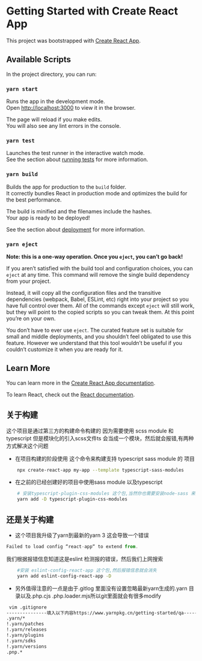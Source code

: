 # Getting Started with Create React App

This project was bootstrapped with [Create React App](https://github.com/facebook/create-react-app).

## Available Scripts

In the project directory, you can run:

### `yarn start`

Runs the app in the development mode.\
Open [http://localhost:3000](http://localhost:3000) to view it in the browser.

The page will reload if you make edits.\
You will also see any lint errors in the console.

### `yarn test`

Launches the test runner in the interactive watch mode.\
See the section about [running tests](https://facebook.github.io/create-react-app/docs/running-tests) for more information.

### `yarn build`

Builds the app for production to the `build` folder.\
It correctly bundles React in production mode and optimizes the build for the best performance.

The build is minified and the filenames include the hashes.\
Your app is ready to be deployed!

See the section about [deployment](https://facebook.github.io/create-react-app/docs/deployment) for more information.

### `yarn eject`

**Note: this is a one-way operation. Once you `eject`, you can’t go back!**

If you aren’t satisfied with the build tool and configuration choices, you can `eject` at any time. This command will remove the single build dependency from your project.

Instead, it will copy all the configuration files and the transitive dependencies (webpack, Babel, ESLint, etc) right into your project so you have full control over them. All of the commands except `eject` will still work, but they will point to the copied scripts so you can tweak them. At this point you’re on your own.

You don’t have to ever use `eject`. The curated feature set is suitable for small and middle deployments, and you shouldn’t feel obligated to use this feature. However we understand that this tool wouldn’t be useful if you couldn’t customize it when you are ready for it.

## Learn More

You can learn more in the [Create React App documentation](https://facebook.github.io/create-react-app/docs/getting-started).

To learn React, check out the [React documentation](https://reactjs.org/).

## 关于构建

这个项目是通过第三方的构建命令构建的 因为需要使用 scss module 和typescript 但是模块化的引入scss文件ts 会当成一个模块，然后就会报错,有两种方式解决这个问题

- 在项目构建的阶段使用 这个命令来构建支持 typescript sass module 的 项目  
 
```bash
    npx create-react-app my-app --template typescript-sass-modules
```

- 在之前的已经创建好的项目中使用sass module 以及typescript 

```bash
    # 安装typescript-plugin-css-modules 这个包,当然你也需要安装node-sass 来添加对sass的支持
    yarn add -D typescript-plugin-css-modules 
```
## 还是关于构建

- 这个项目我升级了yarn到最新的yarn 3 这会导致一个错误
```js
Failed to load config “react-app“ to extend from.

```
我们根据报错信息知道这是eslint 检测报的错误，然后我们上网搜索

```bash
    #安装 eslint-config-react-app 这个包,然后报错信息就会消失
    yarn add eslint-config-react-app -D
```

- 另外值得注意的一点是由于.gitlog 里面没有设置忽略最新yarn生成的.yarn 目录以及.php.cjs .php.loader.mjs所以git里面就会有很多modify

```bash
 vim .gitignore
---------------填入以下内容https://www.yarnpkg.cn/getting-started/qa------------------
.yarn/*
!.yarn/patches
!.yarn/releases
!.yarn/plugins
!.yarn/sdks
!.yarn/versions
.pnp.*
```
